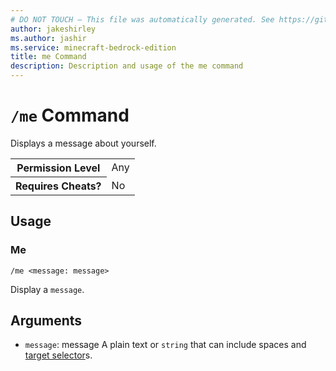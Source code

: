 ```yaml
---
# DO NOT TOUCH — This file was automatically generated. See https://github.com/mojang/minecraftapidocsgenerator to modify descriptions, examples, etc.
author: jakeshirley
ms.author: jashir
ms.service: minecraft-bedrock-edition
title: me Command
description: Description and usage of the me command
---
```

# `/me` Command
Displays a message about yourself.

<table>
  <tr>
    <th>Permission Level</th>
    <td>Any</td>
  </tr>
  <tr>
    <th>Requires Cheats?</th>
    <td>No</td>
  </tr>
</table>

## Usage
### Me
`/me <message: message>`

Display a `message`.

## Arguments
- `message`: message
A plain text or `string` that can include spaces and [target selector](https://learn.microsoft.com/minecraft/creator/documents/commandsintroduction#target-selectors)s.
